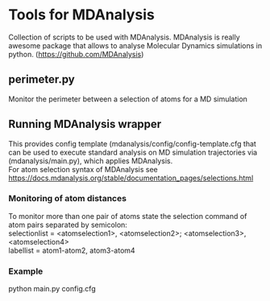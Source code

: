 # Tools for MDAnalysis

Collection of scripts to be used with MDAnalysis. MDAnalysis is really awesome package that allows to analyse Molecular Dynamics simulations in python. (https://github.com/MDAnalysis)

## perimeter.py
Monitor the perimeter between a selection of atoms for a MD simulation

## Running MDAnalysis wrapper
This provides config template (mdanalysis/config/config-template.cfg that can be used to execute standard analysis on MD simulation trajectories via (mdanalysis/main.py), which applies MDAnalysis.  
For atom selection syntax of MDAnalysis see https://docs.mdanalysis.org/stable/documentation_pages/selections.html

### Monitoring of atom distances
To monitor more than one pair of atoms state the selection command of atom pairs separated by semicolon:  
selectionlist = \<atomselection1>, \<atomselection2>; \<atomselection3>, \<atomselection4>  
labellist = atom1-atom2, atom3-atom4

### Example
python main.py config.cfg
